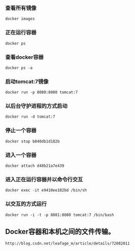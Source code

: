 ### 查看所有镜像
    docker images

### 正在运行容器
    docker ps

### 查看docker容器
    docker ps -a

### 启动tomcat:7镜像
    docker run -p 8080:8080 tomcat:7

### 以后台守护进程的方式启动
    docker run -d tomcat:7

### 停止一个容器
    docker stop b840db1d182b

### 进入一个容器
    docker attach d48b21a7e439

### 进入正在运行容器并以命令行交互
    docker exec -it e9410ee182bd /bin/sh

### 以交互的方式运行
    docker run -i -t -p 8081:8080 tomcat:7 /bin/bash
 
## Docker容器和本机之间的文件传输。
    http://blog.csdn.net/leafage_m/article/details/72082011
